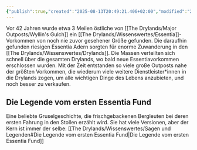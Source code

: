 ```yaml
---
{"publish":true,"created":"2025-08-13T20:49:21.406+02:00","modified":"2025-08-23T15:11:58.126+02:00","cssclasses":""}
---
```



Vor 42 Jahren wurde etwa 3 Meilen östliche von [[The Drylands/Major Outposts/Wyllin's Gulch]] ein [[The Drylands/Wissenswertes/Essentia]]-Vorkommen von noch nie zuvor gesehener Größe gefunden. Die daraufhin gefunden riesigen Essentia Adern sorgten für enorme Zuwanderung in den [[The Drylands/Wissenswertes/Drylands]]. Die Massen verteilten sich schnell über die gesamten Drylands, wo bald neue Essentiavorkommen erschlossen wurden. Mit der Zeit entstanden so viele große Outposts nahe der größten Vorkommen, die wiederum viele weitere Dienstleister\*innen in die Drylands zogen, um alle wichtigen Dinge des Lebens anzubieten, und noch besser zu verkaufen.
## Die Legende vom ersten Essentia Fund
Eine beliebte Gruselgeschichte, die frischgebackenen Bergleuten bei deren ersten Fahrung in den Stollen erzählt wird. Sie hat viele Versionen, aber der Kern ist immer der selbe: [[The Drylands/Wissenswertes/Sagen und Legenden#Die Legende vom ersten Essentia Fund\|Die Legende vom ersten Essentia Fund]]
